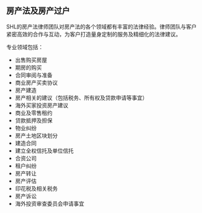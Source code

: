 房产法及房产过户
------

SHL的房产法律师团队对房产法的各个领域都有丰富的法律经验。律师团队与客户紧密高效的合作与互动，为客户打造量身定制的服务及精细化的法律建议。

专业领域包括：

- 出售购买房屋
- 期房的购买
- 合同审阅与准备
- 商业房产买卖协议
- 房产建造
- 房产相关的建议（包括税务、所有权及贷款申请等事宜）
- 海外买家投资房产建议
- 商业及零售租约
- 贷款抵押及担保
- 物业纠纷
- 房产土地区块划分
- 建造合同
- 建立全权信托及单位信托
- 合资公司
- 租户纠纷
- 房产转让
- 房产评估
- 印花税及相关税务
- 房产诉讼
- 海外投资审查委员会申请事宜